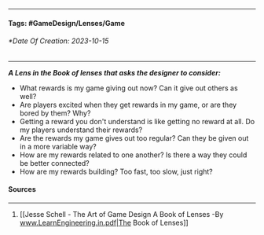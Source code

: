 __________________________________________________________________________
#### **Tags:** #GameDesign/Lenses/Game
###### *Date Of Creation: 2023-10-15
__________________________________________________________________________

***A Lens in the Book of lenses that asks the designer to consider:***
- What rewards is my game giving out now? Can it give out others as well?
- Are players excited when they get rewards in my game, or are they bored by them? Why?
- Getting a reward you don't understand is like getting no reward at all. Do my players understand their rewards?
- Are the rewards my game gives out too regular? Can they be given out in a more variable way?
- How are my rewards related to one another? Is there a way they could be better connected?
- How are my rewards building? Too fast, too slow, just right?
#### Sources
__________________________________________________________________________
1. [[Jesse Schell - The Art of Game Design A Book of Lenses -By www.LearnEngineering.in.pdf|The Book of Lenses]]